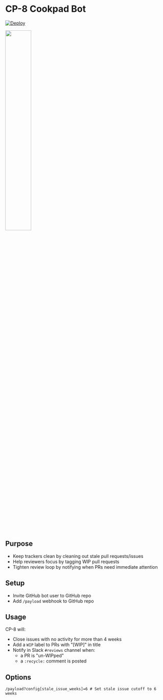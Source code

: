 # CP-8 Cookpad Bot

[![Deploy](https://www.herokucdn.com/deploy/button.svg)](https://heroku.com/deploy)

<img src="https://cloud.githubusercontent.com/assets/104138/13375017/617ffdd0-dd95-11e5-9b59-87605963b351.png" width="40%"/>

## Purpose

- Keep trackers clean by cleaning out stale pull requests/issues
- Help reviewers focus by tagging WIP pull requests
- Tighten review loop by notifying when PRs need immediate attention

## Setup

- Invite GitHub bot user to GitHub repo
- Add `/payload` webhook to GitHub repo

## Usage

CP-8 will:

- Close issues with no activity for more than 4 weeks
- Add a `WIP` label to PRs with "[WIP]" in title
- Notify in Slack `#reviews` channel when:
  -  a PR is "un-WIPped"
  -  a `:recycle:` comment is posted

## Options

```
/payload?config[stale_issue_weeks]=6 # Set stale issue cutoff to 6 weeks
```

